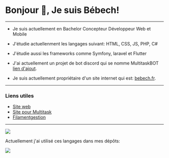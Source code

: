 # Bonjour 👋, Je suis Bébech!
-------------------------------------------------------------------------------
- Je suis actuellement en Bachelor Concepteur Développeur Web et Mobile
- J'étudie actuellenment les langages suivant: HTML, CSS, JS, PHP, C#
- J'étudie aussi les frameworks comme Symfony, laravel et Flutter

- J'ai actuellement un projet de bot discord qui se nomme MultitaskBOT [lien d'ajout](https://urlz.fr/kaE2).
- Je suis actuellement propriétaire d'un site internet qui est: [bebech.fr](https://www.bebech.fr).
------------------------------------------------------------------------------
### Liens utiles

- [Site web](https://www.bebech.fr)
- [Site pour Multitask](https://multitask.bebech.fr/)
- [Filamentgestion](https://filamentgestion.fr)
------------------------------------------------------------------------------

<img src="https://github-readme-stats.vercel.app/api?username=Mathbech&show_icons=true&theme=ocean_dark">

Actuellement j'ai utilisé ces langages dans mes dépôts:

<img align='center' src='https://github-readme-stats.vercel.app/api/top-langs?username=Mathbech&show_icons=true&locale=en&layout=compact'>

<!---
Mathbech/Mathbech is a ✨ special ✨ repository because its `README.md` (this file) appears on your GitHub profile.
You can click the Preview link to take a look at your changes.
--->
